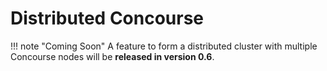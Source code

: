 # Distributed Concourse

!!! note "Coming Soon"
    A feature to form a distributed cluster with multiple Concourse nodes will be **released in version 0.6**.

